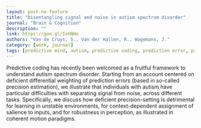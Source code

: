 ```yaml
---
layout: post-no-feature
title: "Disentangling signal and noise in autism spectrum disorder"
journal: "Brain & Cognition"
description: ""
link: https://goo.gl/IohNHo
authors: "Van de Cruys, S., Van der Hallen, R., Wagemans, J."
category: [work, journal]
tags: [predictive mind, autism, predictive coding, prediction error, precision, perception, coherent motion, Bayes, precision]
---
```


Predictive coding has recently been welcomed as a fruitful framework to understand autism spectrum disorder. Starting from an account centered on deficient differential weighting of prediction errors (based in so-called precision estimation), we illustrate that individuals with autism have particular difficulties with separating signal from noise, across different tasks. Specifically, we discuss how deficient precision-setting is detrimental for learning in unstable environments, for context-dependent assignment of salience to inputs, and for robustness in perception, as illustrated in coherent motion paradigms.  

